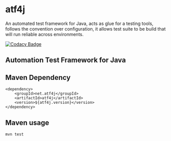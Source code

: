 # atf4j
An automated test framework for Java, acts as glue for a testing tools, follows the convention over configuration, it allows test suite to be build that will run reliable across environments.

[![Codacy Badge](https://api.codacy.com/project/badge/Grade/9689b2cfb86e4d5a934e031decb1f1ac)](https://www.codacy.com/app/Martin-Spamer/atf4j?utm_source=github.com&amp;utm_medium=referral&amp;utm_content=atf4j/atf4j&amp;utm_campaign=Badge_Grade)

## Automation Test Framework for Java


## Maven Dependency

	<dependency>
		<groupId>net.atf4j</groupId>
		<artifactId>atf4j</artifactId>
		<version>${atf4j.version}</version>
	</dependency>

## Maven usage

	mvn test
